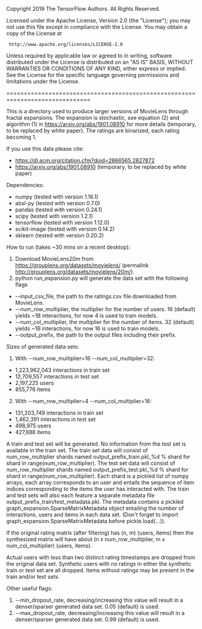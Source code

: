 Copyright 2019 The TensorFlow Authors. All Rights Reserved.

Licensed under the Apache License, Version 2.0 (the "License");
you may not use this file except in compliance with the License.
You may obtain a copy of the License at

     http://www.apache.org/licenses/LICENSE-2.0

Unless required by applicable law or agreed to in writing, software
distributed under the License is distributed on an "AS IS" BASIS,
WITHOUT WARRANTIES OR CONDITIONS OF ANY KIND, either express or implied.
See the License for the specific language governing permissions and
limitations under the License.

==============================================================================

This is a directory used to produce larger versions of MovieLens through
  fractal expansions. The expansion is stochastic, see equation (2) and
  algorithm (1) in https://arxiv.org/abs/1901.08910 for more details
  (temporary, to be replaced by white paper). The ratings are binarized,
  each rating becoming 1.

If you use this data please cite:
  * https://dl.acm.org/citation.cfm?doid=2866565.2827872
  * https://arxiv.org/abs/1901.08910 (temporary, to be replaced by white paper)

Dependencies:
  * numpy (tested with version 1.16.1)
  * absl-py (tested with version 0.7.0)
  * pandas (tested with version 0.24.1)
  * scipy (tested with version 1.2.1)
  * tensorflow (tested with version 1.12.0)
  * scikit-image (tested with version 0.14.2)
  * sklearn (tested with version 0.20.2)

How to run (takes ~30 mins on a recent desktop):
  1) Download MovieLens20m from https://grouplens.org/datasets/movielens/
  (permalink http://grouplens.org/datasets/movielens/20m/).
  2) python run_expansion.py will generate the data set with the following flags
  * --input_csv_file, the path to the ratings.csv file downloaded
    from MovieLens.
  * --num_row_multiplier, the multiplier for the number of users.
    16 (default) yields ~1B interactions, for now 4 is used to train models.
  * --num_col_multiplier, the multiplier for the number of items.
    32 (default) yields ~1B interactions, for now 16 is used to train models.
  * --output_prefix, the path to the output files including their prefix.

Sizes of generated data sets:
  1) With --num_row_multiplier=16 --num_col_multiplier=32:
  * 1,223,962,043 interactions in train set
  * 12,709,557 interactions in test set
  * 2,197,225 users
  * 855,776 items
  2) With --num_row_multiplier=4 --num_col_multiplier=16:
  * 131,203,749 interactions in train set
  * 1,462,391 interactions in test set
  * 498,975 users
  * 427,888 items

A train and test set will be generated. No information from the test set is
  available in the train set.
The train set data will consist of num_row_multiplier shards named
  output_prefix_train.pkl_%d % shard for shard in range(num_row_multiplier).
The test set data will consist of num_row_multiplier shards named
  output_prefix_test.pkl_%d % shard for shard in range(num_row_multiplier).
Each shard is a pickled list of numpy arrays, each array corresponds to an user
  and entails the sequence of item indices corresponding to the items the user
  has interacted with.
The train and test sets will also each feature a separate metadata file
  output_prefix_train/test_metadata.pkl. The metadata contains a pickled
  graph_expansion.SparseMatrixMetadata object entailing the number of
  interactions, users and items in each data set. (Don't forget to import
  graph_expansion.SparseMatrixMetadata before pickle.load(...)).

If the original rating matrix (after filtering) has (n, m) (users, items) then
  the synthesized matrix will have about
  (n x num_row_multiplier, m x num_col_multiplier) (users, items).

Actual users with less than two distinct rating timestamps are dropped from
  the original data set. Synthetic users with no ratings in either the synthetic
  train or test set are all dropped. Items without ratings may be present in
  the train and/or test sets.

Other useful flags:
  1) --min_dropout_rate, decreasing/increasing this value will result in
    a denser/sparser generated data set. 0.05 (default) is used.
  2) --max_dropout_rate, decreasing/increasing this value will result in
    a denser/sparser generated data set. 0.99 (default) is used.

